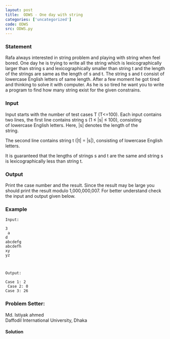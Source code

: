 ```yaml
---
layout: post
title:  ODWS - One day with string
categories: ['uncategorized']
code: ODWS
src: ODWS.py
---
```


### **Statement**

Rafa always interested in string problem and playing with string when feel
bored. One day he is trying to write all the string which is lexicographically
larger than string s and lexicographically smaller than string t and the
length of the strings are same as the length of s and t. The string s and t
consist of lowercase English letters of same length. After a few moment he got
tired and thinking to solve it with computer. As he is so tired he want you to
write a program to find how many string exist for the given constrains.

### Input

Input starts with the number of test cases T (T<=100). Each input contains  
two lines, the first line contains string s (1 ≤ |s| ≤ 100), consisting  
of lowercase English letters. Here, |s| denotes the length of the  
string.  
  
The second line contains string t (|t| = |s|), consisting of lowercase English
letters.  
  
It is guaranteed that the lengths of strings s and t are the same and string s
is lexicographically less than string t.

### Output

Print the case number and the result. Since the result may be large you should
print the result modulo 1,000,000,007. For better understand check the input
and output given below.

### Example

    
    
    Input:
    3  
     a  
    d  
    abcdefg  
    abcdefh  
    xy  
    yz
    
    Output:
    Case 1: 2  
     Case 2: 0  
    Case 3: 26

### Problem Setter:

Md. Istiyak ahmed  
Daffodil International University, Dhaka



#### **Solution**



